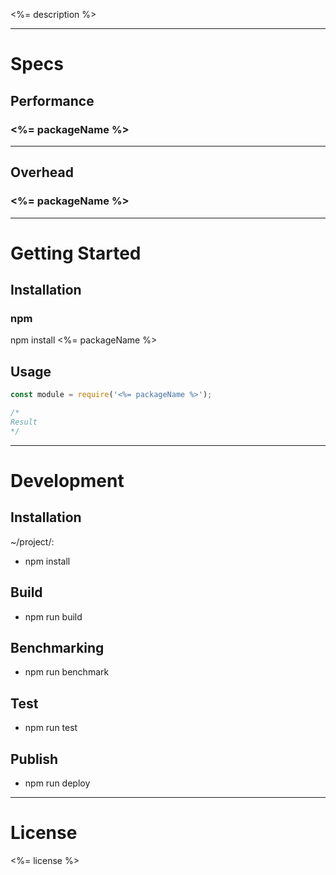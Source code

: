 <%= description %>

---  

# Specs  

## Performance  

### <%= packageName %>

---  

## Overhead  

### <%= packageName %>

---  

# Getting Started  

## Installation

### npm  

npm install <%= packageName %>

## Usage

```javascript
const module = require('<%= packageName %>');

/*
Result
*/
```
---  

# Development  

## Installation  

~/project/:

* npm install

## Build  

* npm run build

## Benchmarking  

* npm run benchmark

## Test  

* npm run test

## Publish  

* npm run deploy

---  

# License  

<%= license %>
